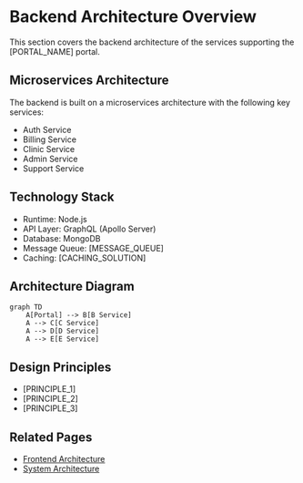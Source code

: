 # Backend Architecture Overview

This section covers the backend architecture of the services supporting the [PORTAL_NAME] portal.

## Microservices Architecture

The backend is built on a microservices architecture with the following key services:

- Auth Service
- Billing Service
- Clinic Service
- Admin Service
- Support Service

## Technology Stack

- Runtime: Node.js
- API Layer: GraphQL (Apollo Server)
- Database: MongoDB
- Message Queue: [MESSAGE_QUEUE]
- Caching: [CACHING_SOLUTION]

## Architecture Diagram

```mermaid
graph TD
    A[Portal] --> B[B Service]
    A --> C[C Service]
    A --> D[D Service]
    A --> E[E Service]
```

## Design Principles

- [PRINCIPLE_1]
- [PRINCIPLE_2]
- [PRINCIPLE_3]

## Related Pages

- [Frontend Architecture](Architecture-Frontend)
- [System Architecture](System-Architecture)

